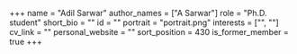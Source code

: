 +++
name = "Adil Sarwar"
author_names = ["A Sarwar"]
role = "Ph.D. student"
short_bio = ""
id = ""
portrait = "portrait.png"
interests = ["", ""]
cv_link = ""
personal_website = ""
sort_position = 430
is_former_member = true
+++

